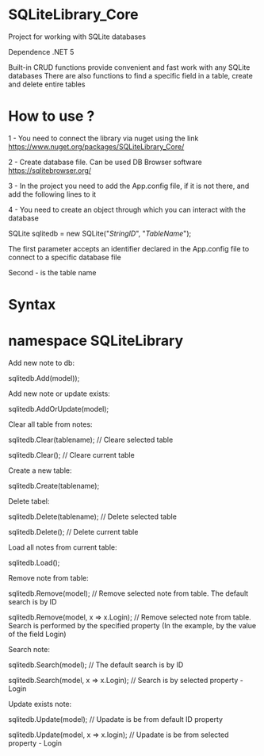 # SQLiteLibrary_Core
Project for working with SQLite databases

Dependence .NET 5

Built-in CRUD functions provide convenient and fast work with any SQLite databases
There are also functions to find a specific field in a table, create and delete entire tables

# How to use ?

1 - You need to connect the library via nuget using the link https://www.nuget.org/packages/SQLiteLibrary_Core/

2 - Create database file. Can be used DB Browser software https://sqlitebrowser.org/

3 - In the project you need to add the App.config file, if it is not there, and add the following lines to it

<connectionStrings>
    <add name="$StringID$" connectionString="Data Source=.\DBFileName.db;Version=3" providerName="System.Data.SqlClient" />
</connectionStrings>

4 - You need to create an object through which you can interact with the database


SQLite<Model> sqlitedb = new SQLite<Model>("$StringID$", "$TableName$");

The first parameter accepts an identifier declared in the App.config file to connect to a specific database file

Second - is the table name

# Syntax

# namespace SQLiteLibrary

Add new note to db:

sqlitedb.Add(model));


Add new note or update exists:


sqlitedb.AddOrUpdate(model);


Clear all table from notes:


sqlitedb.Clear(tablename); // Cleare selected table

sqlitedb.Clear(); // Cleare current table

Create a new table:

sqlitedb.Create(tablename);

Delete tabel:

sqlitedb.Delete(tablename); // Delete selected table

sqlitedb.Delete(); // Delete current table

Load all notes from current table:

sqlitedb.Load();

Remove note from table:

sqlitedb.Remove(model); // Remove selected note from table. The default search is by ID

sqlitedb.Remove(model, x => x.Login); // Remove selected note from table. Search is performed by the specified property (In the example, by the value of the field Login)


Search note:

sqlitedb.Search(model); // The default search is by ID

sqlitedb.Search(model, x => x.Login); // Search is by selected property - Login

Update exists note:

sqlitedb.Update(model); // Upadate is be from default ID property

sqlitedb.Update(model, x => x.login); // Upadate is be from selected property - Login
